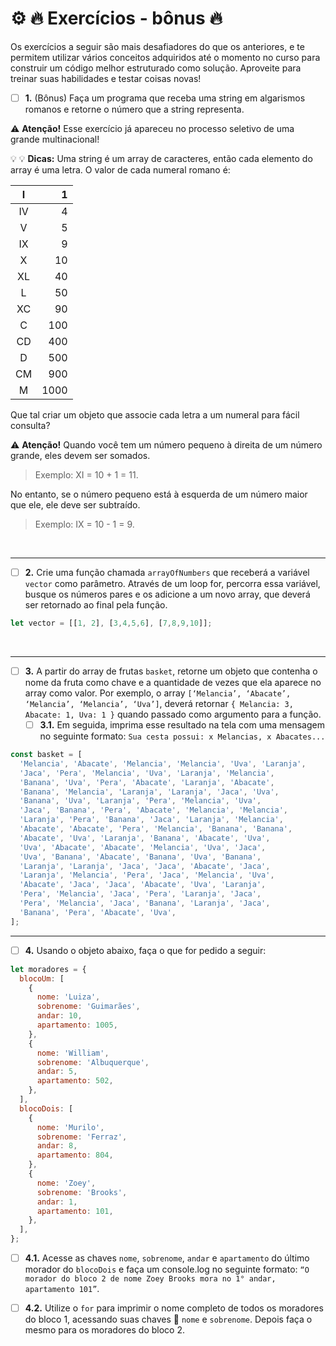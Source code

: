  # :gear: :fire: Exercícios - bônus :fire:

Os exercícios a seguir são mais desafiadores do que os anteriores, e te permitem utilizar vários conceitos adquiridos até o momento no curso para construir um código melhor estruturado como solução. Aproveite para treinar suas habilidades e testar coisas novas!

- [ ] **1.** (Bônus) Faça um programa que receba uma string em algarismos romanos e retorne o número que a string representa.

:warning: **Atenção!** Esse exercício já apareceu no processo seletivo de uma grande multinacional!

:bulb: :bulb: **Dicas:** Uma string é um array de caracteres, então cada elemento do array é uma letra.
O valor de cada numeral romano é:

| I   | 1    |
| :---: | ----: |
| IV  | 4    |
| V   | 5    |
| IX  | 9    |
| X   | 10   |
| XL  | 40   |
| L   | 50   |
| XC  | 90   |
| C   | 100  |
| CD  | 400  |
| D   | 500  |
| CM  | 900  |
| M   | 1000 |

Que tal criar um objeto que associe cada letra a um numeral para fácil consulta?

:warning: **Atenção!** Quando você tem um número pequeno à direita de um número grande, eles devem ser somados. 

>Exemplo: XI = 10 + 1 = 11. 

No entanto, se o número pequeno está à esquerda de um número maior que ele, ele deve ser subtraído. 

>Exemplo: IX = 10 - 1 = 9.

<br>
<hr>

- [ ] **2.** Crie uma função chamada `arrayOfNumbers` que receberá a variável `vector` como parâmetro. Através de um loop for, percorra essa variável, busque os números pares e os adicione a um novo array, que deverá ser retornado ao final pela função.

```js
let vector = [[1, 2], [3,4,5,6], [7,8,9,10]];
```
<br>
<hr>

- [ ] **3.** A partir do array de frutas `basket`, retorne um objeto que contenha o nome da fruta como chave e a quantidade de vezes que ela aparece no array como valor. Por exemplo, o array 
`[‘Melancia’, ‘Abacate’, ‘Melancia’, ‘Melancia’, ‘Uva’]`, 
deverá retornar 
`{ Melancia: 3, Abacate: 1, Uva: 1 }` 
quando passado como argumento para a função.
    - [ ] **3.1.** Em seguida, imprima esse resultado na tela com uma mensagem no seguinte formato: `Sua cesta possui: x Melancias, x Abacates...`

```js
const basket = [
  'Melancia', 'Abacate', 'Melancia', 'Melancia', 'Uva', 'Laranja',
  'Jaca', 'Pera', 'Melancia', 'Uva', 'Laranja', 'Melancia',
  'Banana', 'Uva', 'Pera', 'Abacate', 'Laranja', 'Abacate',
  'Banana', 'Melancia', 'Laranja', 'Laranja', 'Jaca', 'Uva',
  'Banana', 'Uva', 'Laranja', 'Pera', 'Melancia', 'Uva',
  'Jaca', 'Banana', 'Pera', 'Abacate', 'Melancia', 'Melancia',
  'Laranja', 'Pera', 'Banana', 'Jaca', 'Laranja', 'Melancia',
  'Abacate', 'Abacate', 'Pera', 'Melancia', 'Banana', 'Banana',
  'Abacate', 'Uva', 'Laranja', 'Banana', 'Abacate', 'Uva',
  'Uva', 'Abacate', 'Abacate', 'Melancia', 'Uva', 'Jaca',
  'Uva', 'Banana', 'Abacate', 'Banana', 'Uva', 'Banana',
  'Laranja', 'Laranja', 'Jaca', 'Jaca', 'Abacate', 'Jaca',
  'Laranja', 'Melancia', 'Pera', 'Jaca', 'Melancia', 'Uva',
  'Abacate', 'Jaca', 'Jaca', 'Abacate', 'Uva', 'Laranja',
  'Pera', 'Melancia', 'Jaca', 'Pera', 'Laranja', 'Jaca',
  'Pera', 'Melancia', 'Jaca', 'Banana', 'Laranja', 'Jaca',
  'Banana', 'Pera', 'Abacate', 'Uva',
];
```
<hr>

- [ ] **4.** Usando o objeto abaixo, faça o que for pedido a seguir:

```js
let moradores = {
  blocoUm: [
    {
      nome: 'Luiza',
      sobrenome: 'Guimarães',
      andar: 10,
      apartamento: 1005,
    },
    {
      nome: 'William',
      sobrenome: 'Albuquerque',
      andar: 5,
      apartamento: 502,
    },
  ],
  blocoDois: [
    {
      nome: 'Murilo',
      sobrenome: 'Ferraz',
      andar: 8,
      apartamento: 804,
    },
    {
      nome: 'Zoey',
      sobrenome: 'Brooks',
      andar: 1,
      apartamento: 101,
    },
  ],
};
```

- [ ] **4.1.** Acesse as chaves `nome`, `sobrenome`, `andar` e `apartamento` do último morador do `blocoDois` e faça um console.log no seguinte formato: 
`“O morador do bloco 2 de nome Zoey Brooks mora no 1° andar, apartamento 101”`.


- [ ] **4.2.** Utilize o `for` para imprimir o nome completo de todos os moradores do bloco 1, acessando suas chaves :key: `nome` e `sobrenome`. Depois faça o mesmo para os moradores do bloco 2.





